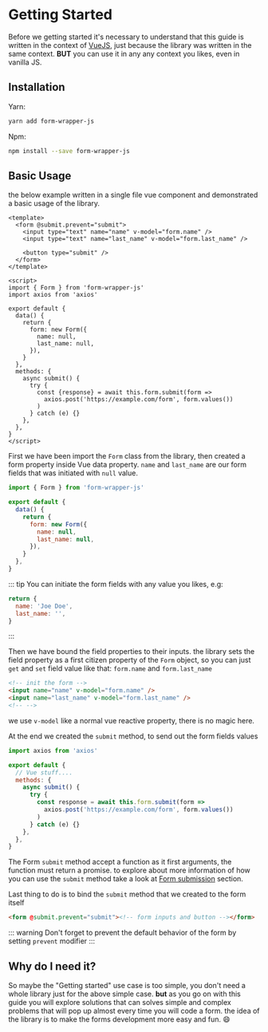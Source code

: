 # Getting Started

Before we getting started it's necessary to understand that this guide is written in the context of [VueJS](https://vuejs.org/),
just because the library was written in the same context.
**BUT** you can use it in any any context you likes, even in vanilla JS.

## Installation

Yarn:

```bash
yarn add form-wrapper-js
```

Npm:

```bash
npm install --save form-wrapper-js
```

## Basic Usage

the below example written in a single file vue component and demonstrated a basic usage of the library.

```vue
<template>
  <form @submit.prevent="submit">
    <input type="text" name="name" v-model="form.name" />
    <input type="text" name="last_name" v-model="form.last_name" />

    <button type="submit" />
  </form>
</template>

<script>
import { Form } from 'form-wrapper-js'
import axios from 'axios'

export default {
  data() {
    return {
      form: new Form({
        name: null,
        last_name: null,
      }),
    }
  },
  methods: {
    async submit() {
      try {
        const {response} = await this.form.submit(form =>
          axios.post('https://example.com/form', form.values())
        )
      } catch (e) {}
    },
  },
}
</script>
```

First we have been import the `Form` class from the library, then created a form property inside Vue data property. `name` and `last_name`
are our form fields that was initiated with `null` value.

```js
import { Form } from 'form-wrapper-js'

export default {
  data() {
    return {
      form: new Form({
        name: null,
        last_name: null,
      }),
    }
  },
}
```

::: tip
You can initiate the form fields with any value you likes, e.g:

```js
return {
  name: 'Joe Doe',
  last_name: '',
}
```

:::

Then we have bound the field properties to their inputs. the library sets the field property as a first citizen property of the
`Form` object, so you can just `get` and `set` field value like that: `form.name` and `form.last_name`

```html
<!-- init the form -->
<input name="name" v-model="form.name" />
<input name="last_name" v-model="form.last_name" />
<!-- -->
```

we use `v-model` like a normal vue reactive property, there is no magic here.

At the end we created the `submit` method, to send out the form fields values

```js
import axios from 'axios'

export default {
  // Vue stuff....
  methods: {
    async submit() {
      try {
        const response = await this.form.submit(form =>
          axios.post('https://example.com/form', form.values())
        )
      } catch (e) {}
    },
  },
}
```

The Form `submit` method accept a function as it first arguments, the function must return a promise. to explore about more information of
how you can use the `submit` method take a look at [Form submission](/guide/form-submission.md) section.

Last thing to do is to bind the `submit` method that we created to the form itself

```html
<form @submit.prevent="submit"><!-- form inputs and button --></form>
```

::: warning
Don't forget to prevent the default behavior of the form by setting `prevent` modifier
:::

## Why do I need it?

So maybe the "Getting started" use case is too simple, you don't need a whole library just for the above simple case. **but** as you go on with this
guide you will explore solutions that can solves simple and complex problems that will pop up almost every time you will code a form. 
the idea of the library is to make the forms development more easy and fun. :smile:
